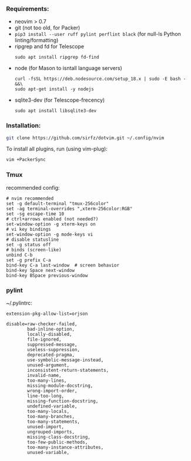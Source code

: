 ### Requirements:

* neovim > 0.7
* git (not too old, for Packer)
* `pip3 install --user ruff pylint perflint black` (for null-ls Python linting/formatting)
* ripgrep and fd for Telescope
    ```
    sudo apt install ripgrep fd-find
    ```
* node (for Mason to isntall language servers)
    ```
    curl -fsSL https://deb.nodesource.com/setup_18.x | sudo -E bash - &&\
    sudo apt-get install -y nodejs
    ```
* sqlite3-dev (for Telescope-frecency)
    ```
    sudo apt install libsqlite3-dev
    ```

### Installation:

```sh
git clone https://github.com/sirfz/dotvim.git ~/.config/nvim
```

To install all plugins, run (using vim-plug):

```sh
vim +PackerSync
```

### Tmux

recommended config:

```
# nvim recommended
set -g default-terminal "tmux-256color"
set -ag terminal-overrides ",xterm-256color:RGB"
set -sg escape-time 10
# ctrl+arrows enabled (not needed?)
set-window-option -g xterm-keys on
# vi key bindings
set-window-option -g mode-keys vi
# disable statusline
set -g status off
# binds (screen-like)
unbind C-b
set -g prefix C-a
bind-key C-a last-window  # screen behavior
bind-key Space next-window
bind-key BSpace previous-window
```

### pylint

~/.pylintrc:

```
extension-pkg-allow-list=orjson

disable=raw-checker-failed,
        bad-inline-option,
        locally-disabled,
        file-ignored,
        suppressed-message,
        useless-suppression,
        deprecated-pragma,
        use-symbolic-message-instead,
        unused-argument,
        inconsistent-return-statements,
        invalid-name,
        too-many-lines,
        missing-module-docstring,
        wrong-import-order,
        line-too-long,
        missing-function-docstring,
        undefined-variable,
        too-many-locals,
        too-many-branches,
        too-many-statements,
        unused-import,
        ungrouped-imports,
        missing-class-docstring,
        too-few-public-methods,
        too-many-instance-attributes,
        unused-variable,
```
